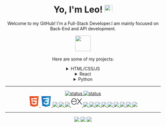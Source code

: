 <h1 align="center"> Yo, I'm Leo! <img src="https://media.giphy.com/media/hvRJCLFzcasrR4ia7z/giphy.gif" width="25px" height="25px"></h1>

<div align="center">
  <p>Welcome to my GitHub! I'm a Full-Stack Developer.I am mainly focused on Back-End and API development.</p>
  <img src='https://user-images.githubusercontent.com/5713670/87202985-820dcb80-c2b6-11ea-9f56-7ec461c497c3.gif' width='50' height='50'/>
  <p>Here are some of my projects:</p>
  
  <details>
  <summary>HTML/CSS/JS</summary>
    <p><a href="https://github.com/Kenzie-Academy-Brasil-Developers/entrega-torre-de-hanoi-sprint-5-LeonardoMLouzas">Tower of Hanoi</a></p>
    <p><a href="https://github.com/Kenzie-Academy-Brasil-Developers/entrega-labirinto-sprint-5-LeonardoMLouzas"> Labyrinth</a></p>
    <p><a href="https://github.com/Kenzie-Academy-Brasil-Developers/entrega-lig-4-sprint-5-diegohpsousa"> Lig-4</a></p>
  </details>

  <details>
  <summary>React</summary>
    <p><a href="https://github.com/Kenzie-Academy-Brasil-Developers/react-entrega-s1-hamburgueria-da-kenzie-leonardomlouzas">Burguer Kenzie</a></p>
    <p><a href="https://github.com/Kenzie-Academy-Brasil-Developers/react-atividade-s2-github-card-leonardomlouzas">Repository Search</a></p>
    <p><a href="https://github.com/vitorsoaresf/react-gestao-habitos">Anima</a></p>
    <p><a href="https://github.com/leonardomlouzas/mypet">My Pets</a></p>

  </details>

  <details>
  <summary>Python</summary>
  <p><a href="https://github.com/Kenzie-Academy-Brasil-Developers/q3-sprint2-e6-banco-de-imagens-leonardomlouzas">Image Database</a></p>
  <p><a href="https://github.com/Kenzie-Academy-Brasil-Developers/q3-sprint3-crud-nosql-leonardomlouzas">CRUD REST PyMongo</a></p>
  <p><a href="https://github.com/Kenzie-Academy-Brasil-Developers/q3-sprint4-anime-stock-leonardomlouzas">Anime Stock PostgreSQL</a></p>
  <p><a href="https://github.com/Kenzie-Academy-Brasil-Developers/q3-sprint5-matriz-eisenhower-leonardomlouzas">Eisenhower Matrix PostgreSQL</a></p>
  <p><a href="https://github.com/leonardomlouzas/Academy-API">Kenzie-Fit</a></p>
  <p><a href="https://github.com/leonardomlouzas/capstone_django">Movie Seller Django</a></p>
</div>

<hr/>
  
  <div align="center">
  <a href="https://github.com/leonardomlouzas/">
  <img alt="status" height="180em" src="https://github-readme-stats.vercel.app/api?username=leonardomlouzas&show_icons=true&theme=dark&include_all_commits=true&count_private=true"/>
  <img alt="status" height="180em" src="https://github-readme-stats.vercel.app/api/top-langs/?username=leonardomlouzas&layout=compact&langs_count=7&theme=dark"/>
</div>

<div align="center">
  <img src="https://raw.githubusercontent.com/devicons/devicon/master/icons/html5/html5-original.svg" width="35"/>
  <img src="https://raw.githubusercontent.com/devicons/devicon/master/icons/css3/css3-original.svg" width="35"/>
  <img src="https://cdn.jsdelivr.net/gh/devicons/devicon/icons/react/react-original.svg" width="35px"/>
  <img src="https://cdn.jsdelivr.net/gh/devicons/devicon/icons/javascript/javascript-plain.svg" width="35px"/>
  <img src="https://cdn.jsdelivr.net/gh/devicons/devicon/icons/typescript/typescript-original.svg" width="35px"/>
  <img src="https://raw.githubusercontent.com/devicons/devicon/master/icons/express/express-original.svg" width="35px"/>
  <img src="https://cdn.jsdelivr.net/gh/devicons/devicon/icons/git/git-original.svg" width="35px"/>
  <img src="https://cdn.jsdelivr.net/gh/devicons/devicon/icons/heroku/heroku-plain.svg" width="35px"/>
  <img src="https://cdn.jsdelivr.net/gh/devicons/devicon/icons/nodejs/nodejs-original.svg" width="35px"/>
  <img src="https://cdn.jsdelivr.net/gh/devicons/devicon/icons/python/python-original.svg" width="35px"/>
  <img src="https://cdn.jsdelivr.net/gh/devicons/devicon/icons/flask/flask-original.svg" width="35"/>
  <img src="https://cdn.jsdelivr.net/gh/devicons/devicon/icons/postgresql/postgresql-original.svg" width="35"/>
  <img src="https://cdn.jsdelivr.net/gh/devicons/devicon/icons/mongodb/mongodb-original.svg" width="35"/>
  <img src="https://cdn.jsdelivr.net/gh/devicons/devicon/icons/nodejs/nodejs-original.svg" width="35"/>
  <img src="https://cdn.jsdelivr.net/gh/devicons/devicon/icons/django/django-plain.svg" width="35"/>
</div>
    
<hr/>
<div align="center">
  <a href="https://www.linkedin.com/in/leonardomlouzas/" target="_blank"><img src="https://img.shields.io/badge/LinkedIn-0077B5?style=for-the-badge&logo=linkedin&logoColor=white" target="_blank"></a>
 <a href="https://wa.me/5561996253779" target="_blank"><img src="https://img.shields.io/badge/WhatsApp-25D366?style=for-the-badge&logo=whatsapp&logoColor=white" target="_blank"></a>
  <a href="https://t.me/llouzas" target="_blank"><img src="https://img.shields.io/badge/Telegram-2CA5E0?style=for-the-badge&logo=telegram&logoColor=white" target="_blank"></a>
</div>
